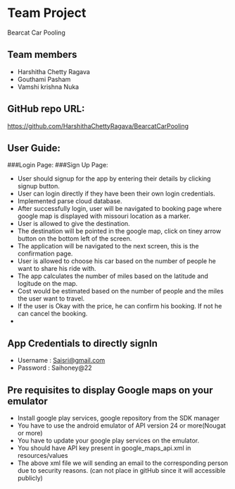 # Team Project
Bearcat Car Pooling

## Team members
- Harshitha Chetty Ragava
- Gouthami Pasham
- Vamshi krishna Nuka

## GitHub repo URL:
https://github.com/HarshithaChettyRagava/BearcatCarPooling

## User Guide:

###Login Page:
###Sign Up Page:


- User should signup for the app by entering their details by clicking signup button.
- User can login directly if they have been their own login credentials.
- Implemented parse cloud database.
- After successfully login, user will be navigated to booking page where google map is displayed with missouri location as a marker.
- User is allowed to give the destination.
- The destination will be pointed in the google map, click on tiney arrow button on the bottom left of the screen.
- The application will be navigated to the next screen, this is the confirmation page.
- User is allowed to choose his car based on the number of people he want to share his ride with.
- The app calculates the number of miles based on the latitude and logitude on the map.
- Cost would be estimated based on the number of people and the miles the user want to travel.
- If the user is Okay with the price, he can confirm his booking. If not he can cancel the booking.
-


## App Credentials to directly signIn 
- Username : Saisri@gmail.com
- Password : Saihoney@22

## Pre requisites to display Google maps on your emulator
- Install google play services, google repository from the SDK manager
- You have to use the android emulator of API version 24 or more(Nougat or more)
- You have to update your google play services on the emulator.
- You should have API key present in google_maps_api.xml in resources/values
- The above xml file we will sending an email to the corresponding person due to security reasons. (can not place in gitHub since it will accessible publicly)